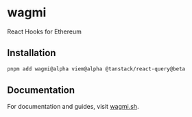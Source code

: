 # wagmi

React Hooks for Ethereum

## Installation

```bash
pnpm add wagmi@alpha viem@alpha @tanstack/react-query@beta
```

## Documentation

For documentation and guides, visit [wagmi.sh](https://alpha.wagmi.sh).
